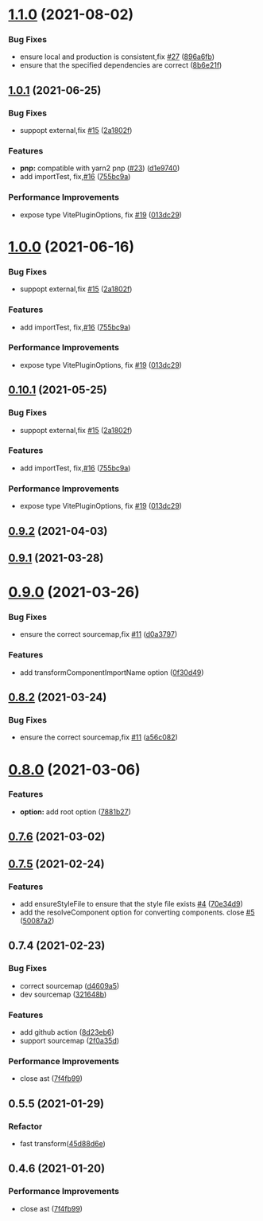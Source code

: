 # [1.1.0](https://github.com/anncwb/vite-plugin-style-import/compare/v1.0.1...v1.1.0) (2021-08-02)

### Bug Fixes

- ensure local and production is consistent,fix [#27](https://github.com/anncwb/vite-plugin-style-import/issues/27) ([896a6fb](https://github.com/anncwb/vite-plugin-style-import/commit/896a6fb5e6eb5d8bbfd69f7ccf1be3c5e945763c))
- ensure that the specified dependencies are correct ([8b6e21f](https://github.com/anncwb/vite-plugin-style-import/commit/8b6e21fe2b78eb3de9be925d15d3ea8cb5833715))

## [1.0.1](https://github.com/anncwb/vite-plugin-style-import/compare/v0.9.2...v1.0.1) (2021-06-25)

### Bug Fixes

- suppopt external,fix [#15](https://github.com/anncwb/vite-plugin-style-import/issues/15) ([2a1802f](https://github.com/anncwb/vite-plugin-style-import/commit/2a1802f2adeb59eba62f14970e795e4563f359aa))

### Features

- **pnp:** compatible with yarn2 pnp ([#23](https://github.com/anncwb/vite-plugin-style-import/issues/23)) ([d1e9740](https://github.com/anncwb/vite-plugin-style-import/commit/d1e974043a420f209c8c80d5e7a08007763300b8))
- add importTest, fix,[#16](https://github.com/anncwb/vite-plugin-style-import/issues/16) ([755bc9a](https://github.com/anncwb/vite-plugin-style-import/commit/755bc9a3c632e6ab57361d2f1aa1ba6b01faf704))

### Performance Improvements

- expose type VitePluginOptions, fix [#19](https://github.com/anncwb/vite-plugin-style-import/issues/19) ([013dc29](https://github.com/anncwb/vite-plugin-style-import/commit/013dc2978ed6a3e4d66e1453056c93c39a22b6ea))

# [1.0.0](https://github.com/anncwb/vite-plugin-style-import/compare/v0.9.2...v1.0.0) (2021-06-16)

### Bug Fixes

- suppopt external,fix [#15](https://github.com/anncwb/vite-plugin-style-import/issues/15) ([2a1802f](https://github.com/anncwb/vite-plugin-style-import/commit/2a1802f2adeb59eba62f14970e795e4563f359aa))

### Features

- add importTest, fix,[#16](https://github.com/anncwb/vite-plugin-style-import/issues/16) ([755bc9a](https://github.com/anncwb/vite-plugin-style-import/commit/755bc9a3c632e6ab57361d2f1aa1ba6b01faf704))

### Performance Improvements

- expose type VitePluginOptions, fix [#19](https://github.com/anncwb/vite-plugin-style-import/issues/19) ([013dc29](https://github.com/anncwb/vite-plugin-style-import/commit/013dc2978ed6a3e4d66e1453056c93c39a22b6ea))

## [0.10.1](https://github.com/anncwb/vite-plugin-style-import/compare/v0.9.2...v0.10.1) (2021-05-25)

### Bug Fixes

- suppopt external,fix [#15](https://github.com/anncwb/vite-plugin-style-import/issues/15) ([2a1802f](https://github.com/anncwb/vite-plugin-style-import/commit/2a1802f2adeb59eba62f14970e795e4563f359aa))

### Features

- add importTest, fix,[#16](https://github.com/anncwb/vite-plugin-style-import/issues/16) ([755bc9a](https://github.com/anncwb/vite-plugin-style-import/commit/755bc9a3c632e6ab57361d2f1aa1ba6b01faf704))

### Performance Improvements

- expose type VitePluginOptions, fix [#19](https://github.com/anncwb/vite-plugin-style-import/issues/19) ([013dc29](https://github.com/anncwb/vite-plugin-style-import/commit/013dc2978ed6a3e4d66e1453056c93c39a22b6ea))

## [0.9.2](https://github.com/anncwb/vite-plugin-style-import/compare/v0.9.0...v0.9.2) (2021-04-03)

## [0.9.1](https://github.com/anncwb/vite-plugin-style-import/compare/v0.9.0...v0.9.1) (2021-03-28)

# [0.9.0](https://github.com/anncwb/vite-plugin-style-import/compare/v0.8.2...v0.9.0) (2021-03-26)

### Bug Fixes

- ensure the correct sourcemap,fix [#11](https://github.com/anncwb/vite-plugin-style-import/issues/11) ([d0a3797](https://github.com/anncwb/vite-plugin-style-import/commit/d0a3797c94a8c861600d0e93e4959fe4290cbd21))

### Features

- add transformComponentImportName option ([0f30d49](https://github.com/anncwb/vite-plugin-style-import/commit/0f30d495209df54d8a5b5a9b54b9aeafc6814d35))

## [0.8.2](https://github.com/anncwb/vite-plugin-style-import/compare/v0.8.0...v0.8.2) (2021-03-24)

### Bug Fixes

- ensure the correct sourcemap,fix [#11](https://github.com/anncwb/vite-plugin-style-import/issues/11) ([a56c082](https://github.com/anncwb/vite-plugin-style-import/commit/a56c0822e7669e65bcc934e515b8c712037d2cb0))

# [0.8.0](https://github.com/anncwb/vite-plugin-style-import/compare/v0.7.6...v0.8.0) (2021-03-06)

### Features

- **option:** add root option ([7881b27](https://github.com/anncwb/vite-plugin-style-import/commit/7881b2781a42a809f913d51f4d8e16e7800fb043))

## [0.7.6](https://github.com/anncwb/vite-plugin-style-import/compare/v0.7.5...v0.7.6) (2021-03-02)

## [0.7.5](https://github.com/anncwb/vite-plugin-style-import/compare/v0.7.4...v0.7.5) (2021-02-24)

### Features

- add ensureStyleFile to ensure that the style file exists [#4](https://github.com/anncwb/vite-plugin-style-import/issues/4) ([70e34d9](https://github.com/anncwb/vite-plugin-style-import/commit/70e34d932f7f6f4c7e815317f5476f347a62457d))
- add the resolveComponent option for converting components. close [#5](https://github.com/anncwb/vite-plugin-style-import/issues/5) ([50087a2](https://github.com/anncwb/vite-plugin-style-import/commit/50087a20ac8918ff19b566f316f474c3801f47cd))

## 0.7.4 (2021-02-23)

### Bug Fixes

- correct sourcemap ([d4609a5](https://github.com/anncwb/vite-plugin-style-import/commit/d4609a51f2378d280bb4f4feb9597913d8f27aa1))
- dev sourcemap ([321648b](https://github.com/anncwb/vite-plugin-style-import/commit/321648bb103030e0c92223f33513029d939eea9c))

### Features

- add github action ([8d23eb6](https://github.com/anncwb/vite-plugin-style-import/commit/8d23eb6ac3bffff1248aff0cde0a523e2fd39c15))
- support sourcemap ([2f0a35d](https://github.com/anncwb/vite-plugin-style-import/commit/2f0a35d83781ee97cb2ff1e26d4bd831511235e4))

### Performance Improvements

- close ast ([7f4fb99](https://github.com/anncwb/vite-plugin-style-import/commit/7f4fb997dbd2fd1139a3ddfde875d397c323a21b))

## 0.5.5 (2021-01-29)

### Refactor

- fast transform([45d88d6e](https://github.com/anncwb/vite-plugin-style-import/commit/45d88d6ef96019c541b322d0b02d95dfc6f08593))

## 0.4.6 (2021-01-20)

### Performance Improvements

- close ast ([7f4fb99](https://github.com/anncwb/vite-plugin-style-import/commit/7f4fb997dbd2fd1139a3ddfde875d397c323a21b))
